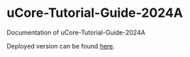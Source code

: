 # uCore-Tutorial-Guide-2024A
Documentation of uCore-Tutorial-Guide-2024A

Deployed version can be found [here](https://LearningOS.github.io/uCore-Tutorial-Guide-2024A/).
